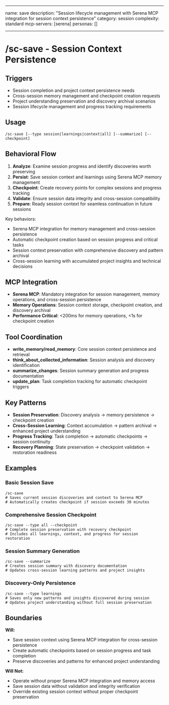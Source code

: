 ______________________________________________________________________

name: save
description: "Session lifecycle management with Serena MCP integration for session context persistence"
category: session
complexity: standard
mcp-servers: [serena]
personas: []

______________________________________________________________________

# /sc-save - Session Context Persistence

## Triggers

- Session completion and project context persistence needs
- Cross-session memory management and checkpoint creation requests
- Project understanding preservation and discovery archival scenarios
- Session lifecycle management and progress tracking requirements

## Usage

```
/sc-save [--type session|learnings|context|all] [--summarize] [--checkpoint]
```

## Behavioral Flow

1. **Analyze**: Examine session progress and identify discoveries worth preserving
2. **Persist**: Save session context and learnings using Serena MCP memory management
3. **Checkpoint**: Create recovery points for complex sessions and progress tracking
4. **Validate**: Ensure session data integrity and cross-session compatibility
5. **Prepare**: Ready session context for seamless continuation in future sessions

Key behaviors:

- Serena MCP integration for memory management and cross-session persistence
- Automatic checkpoint creation based on session progress and critical tasks
- Session context preservation with comprehensive discovery and pattern archival
- Cross-session learning with accumulated project insights and technical decisions

## MCP Integration

- **Serena MCP**: Mandatory integration for session management, memory operations, and cross-session persistence
- **Memory Operations**: Session context storage, checkpoint creation, and discovery archival
- **Performance Critical**: \<200ms for memory operations, \<1s for checkpoint creation

## Tool Coordination

- **write_memory/read_memory**: Core session context persistence and retrieval
- **think_about_collected_information**: Session analysis and discovery identification
- **summarize_changes**: Session summary generation and progress documentation
- **update_plan**: Task completion tracking for automatic checkpoint triggers

## Key Patterns

- **Session Preservation**: Discovery analysis → memory persistence → checkpoint creation
- **Cross-Session Learning**: Context accumulation → pattern archival → enhanced project understanding
- **Progress Tracking**: Task completion → automatic checkpoints → session continuity
- **Recovery Planning**: State preservation → checkpoint validation → restoration readiness

## Examples

### Basic Session Save

```
/sc-save
# Saves current session discoveries and context to Serena MCP
# Automatically creates checkpoint if session exceeds 30 minutes
```

### Comprehensive Session Checkpoint

```
/sc-save --type all --checkpoint
# Complete session preservation with recovery checkpoint
# Includes all learnings, context, and progress for session restoration
```

### Session Summary Generation

```
/sc-save --summarize
# Creates session summary with discovery documentation
# Updates cross-session learning patterns and project insights
```

### Discovery-Only Persistence

```
/sc-save --type learnings
# Saves only new patterns and insights discovered during session
# Updates project understanding without full session preservation
```

## Boundaries

**Will:**

- Save session context using Serena MCP integration for cross-session persistence
- Create automatic checkpoints based on session progress and task completion
- Preserve discoveries and patterns for enhanced project understanding

**Will Not:**

- Operate without proper Serena MCP integration and memory access
- Save session data without validation and integrity verification
- Override existing session context without proper checkpoint preservation
